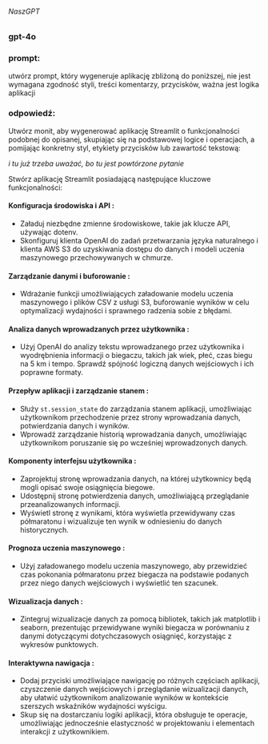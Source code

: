 ###### NaszGPT

### gpt-4o

### prompt:

utwórz prompt, który wygeneruje aplikację zbliżoną do poniższej, nie jest wymagana zgodność styli, treści komentarzy, przycisków, ważna jest logika aplikacji

### odpowiedź:

Utwórz monit, aby wygenerować aplikację Streamlit o funkcjonalności podobnej do opisanej, skupiając się na podstawowej logice i operacjach, a pomijając konkretny styl, etykiety przycisków lub zawartość tekstową:

*i tu już trzeba uważać, bo tu jest powtórzone pytanie*

Stwórz aplikację Streamlit posiadającą następujące kluczowe funkcjonalności:

#### Konfiguracja środowiska i API :
- Załaduj niezbędne zmienne środowiskowe, takie jak klucze API, używając dotenv.
- Skonfiguruj klienta OpenAI do zadań przetwarzania języka naturalnego i klienta AWS S3 do uzyskiwania dostępu do danych i modeli uczenia maszynowego przechowywanych w chmurze.

#### Zarządzanie danymi i buforowanie :
- Wdrażanie funkcji umożliwiających załadowanie modelu uczenia maszynowego i plików CSV z usługi S3, buforowanie wyników w celu optymalizacji wydajności i sprawnego radzenia sobie z błędami.

#### Analiza danych wprowadzanych przez użytkownika :
- Użyj OpenAI do analizy tekstu wprowadzanego przez użytkownika i wyodrębnienia informacji o biegaczu, takich jak wiek, płeć, czas biegu na 5 km i tempo. Sprawdź spójność logiczną danych wejściowych i ich poprawne formaty.

#### Przepływ aplikacji i zarządzanie stanem :
- Służy ```st.session_state``` do zarządzania stanem aplikacji, umożliwiając użytkownikom przechodzenie przez strony wprowadzania danych, potwierdzania danych i wyników.
- Wprowadź zarządzanie historią wprowadzania danych, umożliwiając użytkownikom poruszanie się po wcześniej wprowadzonych danych.

#### Komponenty interfejsu użytkownika :
- Zaprojektuj stronę wprowadzania danych, na której użytkownicy będą mogli opisać swoje osiągnięcia biegowe.
- Udostępnij stronę potwierdzenia danych, umożliwiającą przeglądanie przeanalizowanych informacji.
- Wyświetl stronę z wynikami, która wyświetla przewidywany czas półmaratonu i wizualizuje ten wynik w odniesieniu do danych historycznych.

#### Prognoza uczenia maszynowego :
- Użyj załadowanego modelu uczenia maszynowego, aby przewidzieć czas pokonania półmaratonu przez biegacza na podstawie podanych przez niego danych wejściowych i wyświetlić ten szacunek.

#### Wizualizacja danych :
- Zintegruj wizualizacje danych za pomocą bibliotek, takich jak matplotlib i seaborn, prezentując przewidywane wyniki biegacza w porównaniu z danymi dotyczącymi dotychczasowych osiągnięć, korzystając z wykresów punktowych.

#### Interaktywna nawigacja :
- Dodaj przyciski umożliwiające nawigację po różnych częściach aplikacji, czyszczenie danych wejściowych i przeglądanie wizualizacji danych, aby ułatwić użytkownikom analizowanie wyników w kontekście szerszych wskaźników wydajności wyścigu.
- Skup się na dostarczaniu logiki aplikacji, która obsługuje te operacje, umożliwiając jednocześnie elastyczność w projektowaniu i elementach interakcji z użytkownikiem.
